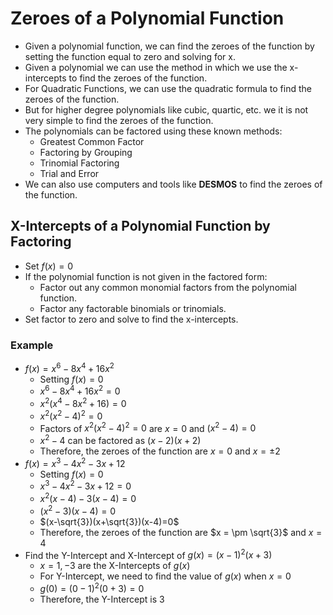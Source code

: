 # Zeroes of a Polynomial Function

- Given a polynomial function, we can find the zeroes of the function by setting the function equal to zero and solving for x.
- Given a polynomial we can use the method in which we use the x-intercepts to find the zeroes of the function.
- For Quadratic Functions, we can use the quadratic formula to find the zeroes of the function.
- But for higher degree polynomials like cubic, quartic, etc. we it is not very simple to find the zeroes of the function.
- The polynomials can be factored using these known methods:
  - Greatest Common Factor
  - Factoring by Grouping
  - Trinomial Factoring
  - Trial and Error
- We can also use computers and tools like **DESMOS** to find the zeroes of the function.

## X-Intercepts of a Polynomial Function by Factoring

- Set $f(x) = 0$
- If the polynomial function is not given in the factored form:
  - Factor out any common monomial factors from the polynomial function.
  - Factor any factorable binomials or trinomials.
- Set factor to zero and solve to find the x-intercepts.

### Example

- $f(x) = x^6 - 8x^4 + 16x^2$
  - Setting $f(x) = 0$
  - $x^6 - 8x^4 + 16x^2 = 0$
  - $x^2(x^4 - 8x^2 + 16) = 0$
  - $x^2(x^2 - 4)^2 = 0$
  - Factors of $x^2(x^2 - 4)^2 = 0$ are $x = 0$ and $(x^2 - 4) = 0$
  - $x^2 - 4$ can be factored as $(x - 2)(x + 2)$
  - Therefore, the zeroes of the function are $x = 0$ and $x = \pm 2$
- $f(x) = x^3-4x^2-3x+12$
  - Setting $f(x) = 0$
  - $x^3-4x^2-3x+12 = 0$
  - $x^2(x-4)-3(x-4) = 0$
  - $(x^2-3)(x-4) = 0$
  - $(x-\sqrt{3})(x+\sqrt{3})(x-4)=0$
  - Therefore, the zeroes of the function are $x = \pm \sqrt{3}$ and $x = 4$
- Find the Y-Intercept and X-Intercept of $g(x)=(x-1)^2(x+3)$
  - $x = 1, -3$ are the X-Intercepts of $g(x)$
  - For Y-Intercept, we need to find the value of $g(x)$ when $x = 0$
  - $g(0) = (0-1)^2(0+3) = 0$
  - Therefore, the Y-Intercept is $3$
